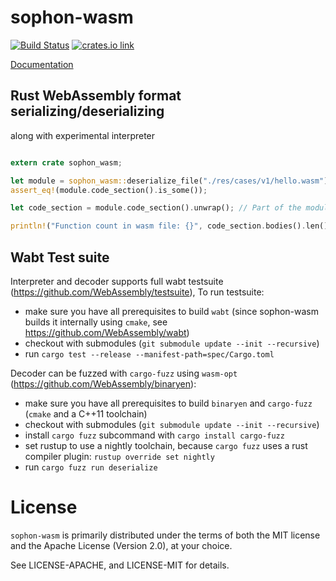 # sophon-wasm

[![Build Status](https://travis-ci.org/super-string/sophon-wasm.svg?branch=master)](https://travis-ci.org/super-string/sophon-wasm)
[![crates.io link](https://img.shields.io/crates/v/sophon-wasm.svg)](https://crates.io/crates/sophon-wasm)

[Documentation](https://super-string.github.io/sophon-wasm/sophon_wasm/)

## Rust WebAssembly format serializing/deserializing

along with experimental interpreter

```rust

extern crate sophon_wasm;

let module = sophon_wasm::deserialize_file("./res/cases/v1/hello.wasm");
assert_eq!(module.code_section().is_some());

let code_section = module.code_section().unwrap(); // Part of the module with functions code

println!("Function count in wasm file: {}", code_section.bodies().len());
```

## Wabt Test suite

Interpreter and decoder supports full wabt testsuite (https://github.com/WebAssembly/testsuite), To run testsuite:

- make sure you have all prerequisites to build `wabt` (since sophon-wasm builds it internally using `cmake`, see https://github.com/WebAssembly/wabt)
- checkout with submodules (`git submodule update --init --recursive`)
- run `cargo test --release --manifest-path=spec/Cargo.toml`

Decoder can be fuzzed with `cargo-fuzz` using `wasm-opt` (https://github.com/WebAssembly/binaryen):

- make sure you have all prerequisites to build `binaryen` and `cargo-fuzz` (`cmake` and a C++11 toolchain)
- checkout with submodules (`git submodule update --init --recursive`)
- install `cargo fuzz` subcommand with `cargo install cargo-fuzz`
- set rustup to use a nightly toolchain, because `cargo fuzz` uses a rust compiler plugin: `rustup override set nightly`
- run `cargo fuzz run deserialize`

# License

`sophon-wasm` is primarily distributed under the terms of both the MIT
license and the Apache License (Version 2.0), at your choice.

See LICENSE-APACHE, and LICENSE-MIT for details.
